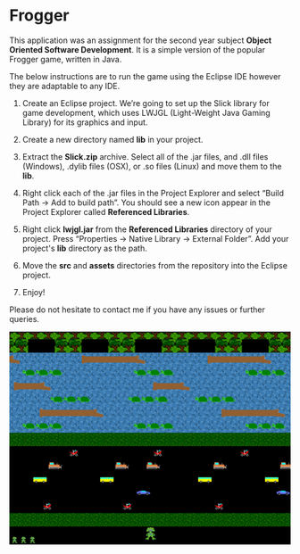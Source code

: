 # Frogger

This application was an assignment for the second year subject **Object Oriented Software Development**. 
It is a simple version of the popular Frogger game, written in Java. 

The below instructions are to run the game using the Eclipse IDE however they are adaptable to any IDE.


1. Create an Eclipse project. We’re going to set up the Slick library for game development, which uses LWJGL (Light-Weight Java Gaming Library) for its graphics and input.

2. Create a new directory named **lib** in your project. 

3. Extract the **Slick.zip** archive. Select all of the .jar files, and .dll files (Windows), .dylib files (OSX), or .so files (Linux) and move them to the **lib**.

4. Right click each of the .jar files in the Project Explorer and select “Build Path → Add to build path”. You should see a new icon appear in the Project Explorer called **Referenced Libraries**.

5. Right click **lwjgl.jar** from the **Referenced Libraries** directory of your project. Press “Properties → Native Library → External Folder”. Add your project's **lib** directory as the path.

6. Move the **src** and **assets** directories from the repository into the Eclipse project.

7. Enjoy!

Please do not hesitate to contact me if you have any issues or further queries.

![alt text](Gameplay.png "Game play")
